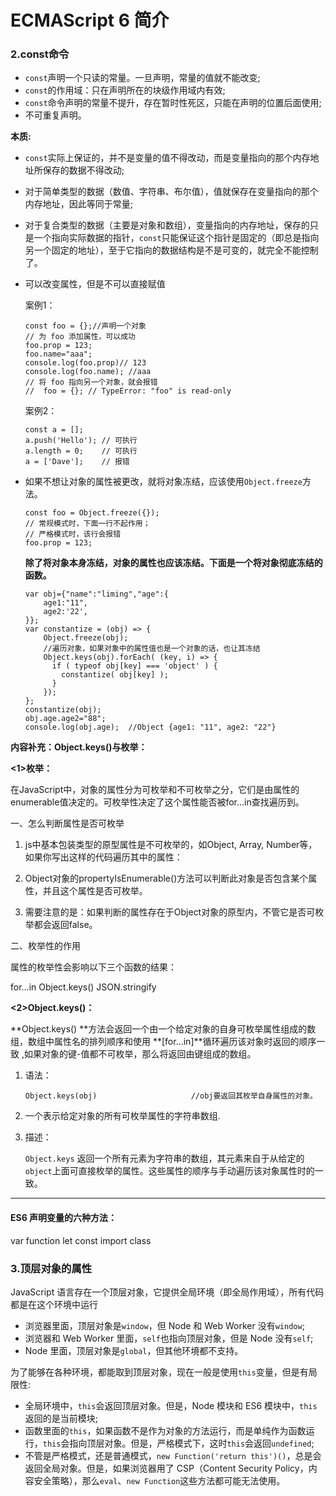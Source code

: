 # ECMAScript 6 简介

### 2.const命令

* `const`声明一个只读的常量。一旦声明，常量的值就不能改变;
* `const`的作用域：只在声明所在的块级作用域内有效;
* `const`命令声明的常量不提升，存在暂时性死区，只能在声明的位置后面使用;
* 不可重复声明。

**本质:**

* `const`实际上保证的，并不是变量的值不得改动，而是变量指向的那个内存地址所保存的数据不得改动;

* 对于简单类型的数据（数值、字符串、布尔值），值就保存在变量指向的那个内存地址，因此等同于常量;

* 对于复合类型的数据（主要是对象和数组），变量指向的内存地址，保存的只是一个指向实际数据的指针，`const`只能保证这个指针是固定的（即总是指向另一个固定的地址），至于它指向的数据结构是不是可变的，就完全不能控制了。

* 可以改变属性，但是不可以直接赋值

  案例1：

  ```
  const foo = {};//声明一个对象
  // 为 foo 添加属性，可以成功
  foo.prop = 123;
  foo.name="aaa";
  console.log(foo.prop)// 123
  console.log(foo.name); //aaa
  // 将 foo 指向另一个对象，就会报错
  //  foo = {}; // TypeError: "foo" is read-only
  ```

  案例2：

  ```
  const a = [];
  a.push('Hello'); // 可执行
  a.length = 0;    // 可执行
  a = ['Dave'];    // 报错
  ```

* 如果不想让对象的属性被更改，就将对象冻结，应该使用`Object.freeze`方法。

  ```
  const foo = Object.freeze({});
  // 常规模式时，下面一行不起作用；
  // 严格模式时，该行会报错
  foo.prop = 123;
  ```
  
  **除了将对象本身冻结，对象的属性也应该冻结。下面是一个将对象彻底冻结的函数。**
  
  ```
  var obj={"name":"liming","age":{
      age1:"11",
      age2:'22',
  }};
  var constantize = (obj) => {
      Object.freeze(obj);
      //遍历对象，如果对象中的属性值也是一个对象的话，也让其冻结
      Object.keys(obj).forEach( (key, i) => {
        if ( typeof obj[key] === 'object' ) {
          constantize( obj[key] );
        }
      });
  };
  constantize(obj);
  obj.age.age2="88";
  console.log(obj.age);  //Object {age1: "11", age2: "22"}
  ```
  
  

**内容补充：Object.keys()与枚举：**

**<1>枚举：**

在JavaScript中，对象的属性分为可枚举和不可枚举之分，它们是由属性的enumerable值决定的。可枚举性决定了这个属性能否被for…in查找遍历到。

一、怎么判断属性是否可枚举

1. js中基本包装类型的原型属性是不可枚举的，如Object, Array, Number等，如果你写出这样的代码遍历其中的属性： 

2. Object对象的propertyIsEnumerable()方法可以判断此对象是否包含某个属性，并且这个属性是否可枚举。
3. 需要注意的是：如果判断的属性存在于Object对象的原型内，不管它是否可枚举都会返回false。

二、枚举性的作用

属性的枚举性会影响以下三个函数的结果：

for…in        Object.keys()         JSON.stringify

**<2>Object.keys()：**

**Object.keys() **方法会返回一个由一个给定对象的自身可枚举属性组成的数组，数组中属性名的排列顺序和使用 **[for...in]**循环遍历该对象时返回的顺序一致 ,如果对象的键-值都不可枚举，那么将返回由键组成的数组。

1. 语法：

   ```
   Object.keys(obj)                     //obj要返回其枚举自身属性的对象。
   ```

2. 一个表示给定对象的所有可枚举属性的字符串数组.

3. 描述：

   `Object.keys` 返回一个所有元素为字符串的数组，其元素来自于从给定的`object`上面可直接枚举的属性。这些属性的顺序与手动遍历该对象属性时的一致。

---

#### ES6 声明变量的六种方法：

var    function     let      const      import      class

### 3.顶层对象的属性

JavaScript 语言存在一个顶层对象，它提供全局环境（即全局作用域），所有代码都是在这个环境中运行

* 浏览器里面，顶层对象是`window`，但 Node 和 Web Worker 没有`window`;
* 浏览器和 Web Worker 里面，`self`也指向顶层对象，但是 Node 没有`self`;
* Node 里面，顶层对象是`global`，但其他环境都不支持。

为了能够在各种环境，都能取到顶层对象，现在一般是使用`this`变量，但是有局限性:

* 全局环境中，`this`会返回顶层对象。但是，Node 模块和 ES6 模块中，`this`返回的是当前模块;
* 函数里面的`this`，如果函数不是作为对象的方法运行，而是单纯作为函数运行，`this`会指向顶层对象。但是，严格模式下，这时`this`会返回`undefined`;
* 不管是严格模式，还是普通模式，`new Function('return this')()`，总是会返回全局对象。但是，如果浏览器用了 CSP（Content Security Policy，内容安全策略），那么`eval`、`new Function`这些方法都可能无法使用。





